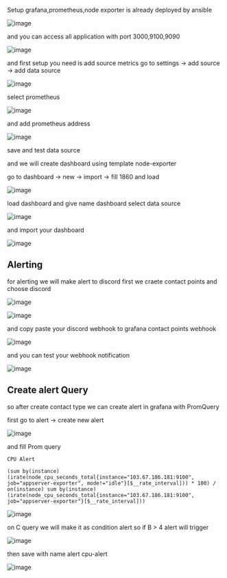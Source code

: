 Setup grafana,prometheus,node exporter is already deployed by ansible 

![image](https://user-images.githubusercontent.com/56806850/222938728-8e27b6be-709d-4dcb-a867-39e32ca9e8f4.png)

and you can access all application with port 3000,9100,9090

![image](https://user-images.githubusercontent.com/56806850/222938868-2e57a00e-7c37-41fc-a5b1-50d4b5a4e0d5.png)


and first setup you need is add source metrics go to settings -> add source  -> add data source 

![image](https://user-images.githubusercontent.com/56806850/222939369-ca92b240-5893-457a-9812-459587f4bc71.png)


select prometheus 

![image](https://user-images.githubusercontent.com/56806850/222939448-49ffe5d0-eae8-4714-bdfe-f1e3ef3bda99.png)

and add prometheus address

![image](https://user-images.githubusercontent.com/56806850/222939489-402b9439-b40a-4b95-9cf0-402c4404b40b.png)

save and test data source

and we will create dashboard using template node-exporter

go to dashboard -> new -> import ->  fill 1860 and load 

![image](https://user-images.githubusercontent.com/56806850/222939232-fc713dc4-919e-4665-a2e1-e2e6b720a796.png)

load dashboard and give name dashboard select data source 

![image](https://user-images.githubusercontent.com/56806850/222939614-6230e347-9bae-403c-aab0-c0655b8f5930.png)

and import your dashboard

![image](https://user-images.githubusercontent.com/56806850/222939688-5f8f88ef-da44-4888-9762-cd3a55344037.png)

## Alerting

for alerting we will make alert to discord first we craete contact points and choose discord

![image](https://user-images.githubusercontent.com/56806850/222944054-bb527816-b423-4ea7-b6a9-5f77655be55c.png)

![image](https://user-images.githubusercontent.com/56806850/222944063-fad307a1-a4c5-416e-a740-427532bd03ee.png)

and copy paste your discord webhook  to grafana contact points webhook

![image](https://user-images.githubusercontent.com/56806850/222944128-d2b6d258-3a94-4308-aeb4-ac8fe86f4189.png)

and you can test your webhook notification 

![image](https://user-images.githubusercontent.com/56806850/222944177-4d82d9e0-0817-4955-b7f9-6fc67e804e75.png)


## Create alert Query

so after create contact type we can create alert in grafana with PromQuery

first go to alert -> create new alert 

![image](https://user-images.githubusercontent.com/56806850/222944343-276719fb-9228-4a0e-bb94-2672ff6845ae.png)

and fill Prom query

`CPU Alert`
```shell
(sum by(instance) (irate(node_cpu_seconds_total{instance="103.67.186.181:9100", job="appserver-exporter", mode!="idle"}[$__rate_interval])) * 100) / on(instance) sum by(instance) (irate(node_cpu_seconds_total{instance="103.67.186.181:9100", job="appserver-exporter"}[$__rate_interval]))
```
![image](https://user-images.githubusercontent.com/56806850/222944370-a66522b6-a5fa-4f02-9f36-179f762e7c19.png)

on C query we will make it as condition alert so if B > 4 alert will trigger 

![image](https://user-images.githubusercontent.com/56806850/222944676-c443781a-3ca1-4d26-8928-4a79abeba454.png)

 then save with name alert cpu-alert

![image](https://user-images.githubusercontent.com/56806850/222944446-6d6dc092-c018-4a5a-87e7-2b7cedfefbd0.png)






